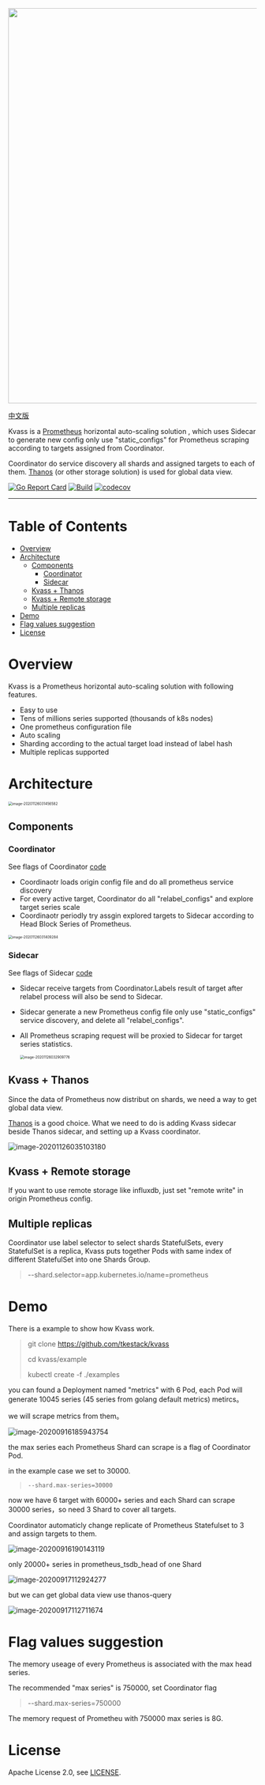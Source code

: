 <div align=center><img width=800 hight=400 src="./README.assets/logo.png" /></div>

[中文版](./README_CN.md)

Kvass is a [Prometheus](https://github.com/prometheus/prometheus) horizontal auto-scaling solution ,  which uses Sidecar to generate new config only use "static_configs" for Prometheus scraping according to targets assigned from Coordinator.

Coordinator do service discovery all shards  and assigned targets to each of them.
[Thanos](https://github.com/thanos-io/thanos) (or other storage solution) is used for global data view.

  [![Go Report Card](https://goreportcard.com/badge/github.com/tkestack/kvass)](https://goreportcard.com/report/github.com/tkestack/kvass)  [![Build](https://github.com/tkestack/kvass/workflows/Build/badge.svg?branch=master)]()   [![codecov](https://codecov.io/gh/tkestack/kvass/branch/master/graph/badge.svg)](https://codecov.io/gh/tkestack/kvass)

------

# Table of Contents
   * [Overview](#overview)
   * [Architecture](#architecture)
      * [Components](#components)
         * [Coordinator](#coordinator)
         * [Sidecar](#sidecar)
      * [Kvass + Thanos](#kvass--thanos)
      * [Kvass + Remote storage](#kvass--remote-storage)
      * [Multiple replicas](#multiple-replicas)
   * [Demo](#Demo)
   * [Flag values suggestion](#Flag-values-suggestion)
   * [License](#license)


# Overview

Kvass is a Prometheus horizontal auto-scaling solution with following features. 

* Easy to use
* Tens of millions series supported (thousands of k8s nodes)
* One prometheus configuration file
* Auto scaling
* Sharding according to the actual target load instead of label hash
* Multiple replicas supported

# Architecture

<img src="./README.assets/image-20201126031456582.png" alt="image-20201126031456582" style="zoom:50%;" />

## Components

### Coordinator

See flags of Coordinator [code](https://github.com/tkestack/kvass/blob/master/cmd/kvass/coordinator.go#L61)

* Coordinaotr loads origin config file and do all prometheus service discovery
* For every active target, Coordinator do all "relabel_configs" and explore target series scale
* Coordinaotr periodly try assgin explored targets to Sidecar according to Head Block Series of Prometheus.

<img src="./README.assets/image-20201126031409284.png" alt="image-20201126031409284" style="zoom:50%;" />

### Sidecar

See flags of Sidecar [code](https://github.com/tkestack/kvass/blob/master/cmd/kvass/sidecar.go#L48)

* Sidecar receive targets from Coordinator.Labels result of target after relabel process will also be send to Sidecar.

* Sidecar generate a new Prometheus config file only use "static_configs" service discovery, and delete all "relabel_configs".

* All Prometheus scraping request will be proxied to Sidecar for target series statistics.

  

  <img src="./README.assets/image-20201126032909776.png" alt="image-20201126032909776" style="zoom:50%;" />

## Kvass + Thanos

Since the data of Prometheus now distribut on shards, we need a way to get global data view.

[Thanos](https://github.com/thanos-io/thanos) is a good choice. What we need to do is adding Kvass sidecar beside Thanos sidecar, and setting up a Kvass coordinator.

![image-20201126035103180](./README.assets/image-20201126035103180.png)

## Kvass + Remote storage

If you want to use remote storage like influxdb, just set "remote write" in origin Prometheus config.

## Multiple replicas

Coordinator use label selector to select shards StatefulSets, every StatefulSet is a replica, Kvass puts together Pods with same index of different StatefulSet into one Shards Group.

> --shard.selector=app.kubernetes.io/name=prometheus

# Demo

There is a example to show how Kvass work.

> git clone https://github.com/tkestack/kvass
>
> cd kvass/example
>
> kubectl create -f ./examples

you can found a Deployment named "metrics" with 6 Pod, each Pod will generate 10045 series (45 series from golang default metrics) metircs。

we will scrape metrics from them。

![image-20200916185943754](./README.assets/image-20200916185943754.png)

the max series each Prometheus Shard can scrape is a flag of Coordinator Pod.

in the example case we set to 30000.

> ```
> --shard.max-series=30000
> ```

now we have 6 target with 60000+ series  and each Shard can scrape 30000 series，so need 3 Shard to cover all targets.

Coordinator  automaticly change replicate of Prometheus Statefulset to 3 and assign targets to them.

![image-20200916190143119](./README.assets/image-20200916190143119.png)

only 20000+ series in prometheus_tsdb_head of one Shard

![image-20200917112924277](./README.assets/image-20200917112924277.png)

but we can get global data view use thanos-query

![image-20200917112711674](./README.assets/image-20200917112711674.png)

#  Flag values suggestion

The memory useage of every Prometheus is associated with the max head series.

The recommended "max series" is 750000, set  Coordinator flag

> --shard.max-series=750000

The memory request of Prometheu with 750000 max series is 8G.

# License

Apache License 2.0, see [LICENSE](./LICENSE).

